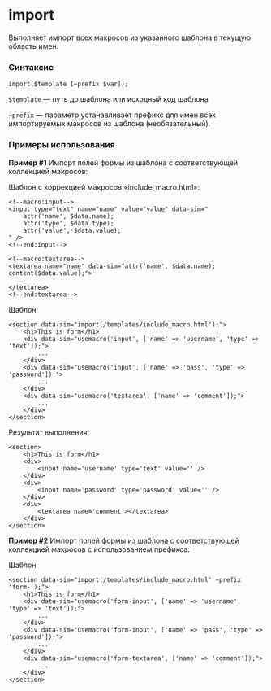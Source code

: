 # import

Выполняет импорт всех макросов из указанного шаблона в текущую область имен.

### **Синтаксис**

```text
import($template [~prefix $var]);
```

`$template` — путь до шаблона или исходный код шаблона

`~prefix` — параметр устанавливает префикс для имен всех импортируемых макросов из шаблона \(необязательный\).



### Примеры использования

**Пример \#1** Импорт полей формы из шаблона с соответствующей коллекцией макросов:

Шаблон с коррекцией макросов «include\_macro.html»:

```markup
<!--macro:input-->
<input type="text" name="name" value="value" data-sim="
    attr('name', $data.name); 
    attr('type', $data.type); 
    attr('value', $data.value);
" />
<!--end:input-->

<!--macro:textarea-->
<textarea name="name" data-sim="attr('name', $data.name); content($data.value);">
   …
</textarea>
<!--end:textarea-->
```

Шаблон:

```markup
<section data-sim="import(/templates/include_macro.html');">
    <h1>This is form</h1>
    <div data-sim="usemacro('input', ['name' => 'username', 'type' => 'text']);">
        ...
    </div>
    <div data-sim="usemacro('input', ['name' => 'pass', 'type' => 'password']);">
        ...
    </div>
    <div data-sim="usemacro('textarea', ['name' => 'comment']);">
        ...
    </div>
</section>
```

Результат выполнения:

```markup
<section>
    <h1>This is form</h1>
    <div>
        <input name='username' type='text' value='' />
    </div>
    <div>
        <input name='password' type='password' value='' />
    </div>
    <div>
        <textarea name='comment'></textarea>
    </div>
</section>
```



**Пример \#2** Импорт полей формы из шаблона с соответствующей коллекцией макросов с использованием префикса:

Шаблон:

```markup
<section data-sim="import(/templates/include_macro.html' ~prefix 'form-');">
    <h1>This is form</h1>
    <div data-sim="usemacro('form-input', ['name' => 'username', 'type' => 'text']);">
        ...
    </div>
    <div data-sim="usemacro('form-input', ['name' => 'pass', 'type' => 'password']);">
        ...
    </div>
    <div data-sim="usemacro('form-textarea', ['name' => 'comment']);">
        ...
    </div>
</section>
```

